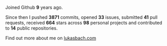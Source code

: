 Joined Github **9** years ago.

Since then I pushed **3871** commits, opened **33** issues, submitted **41** pull requests, received **664** stars across **98** personal projects and contributed to **14** public repositories.

Find out more about me on [lukasbach.com](https://lukasbach.com)
